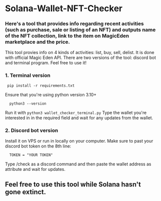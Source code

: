 # Solana-Wallet-NFT-Checker
### Here's a tool that provides info regarding recent activities (such as purchase, sale or listing of an NFT) and outputs name of the NFT collection, link to the item on MagicEden marketplace and the price. 
This tool provies info on 4 kinds of activities: list, buy, sell, delist. It is done with official Magic Eden API. 
There are two versions of the tool: discord bot and terminal program. Feel free to use it!

### 1. Terminal version
   ```
    pip install -r requirements.txt
   ```
Ensure that you're using python version 3.10+
  ```
    python3 --version
  ```
Run it with ``` python3 wallet_checker_terminal.py ```
Type the wallet you're interested in in the required field and wait for any updates from the wallet. 

### 2. Discord bot version
Install it on VPS or run in locally on your computer. Make sure to past your discord bot token on the 8th line:
  ```
    TOKEN = "YOUR TOKEN"
  ```
Type /check as a discord command and then paste the wallet address as attribute and wait for updates.

## Feel free to use this tool while Solana hasn't gone extinct.
